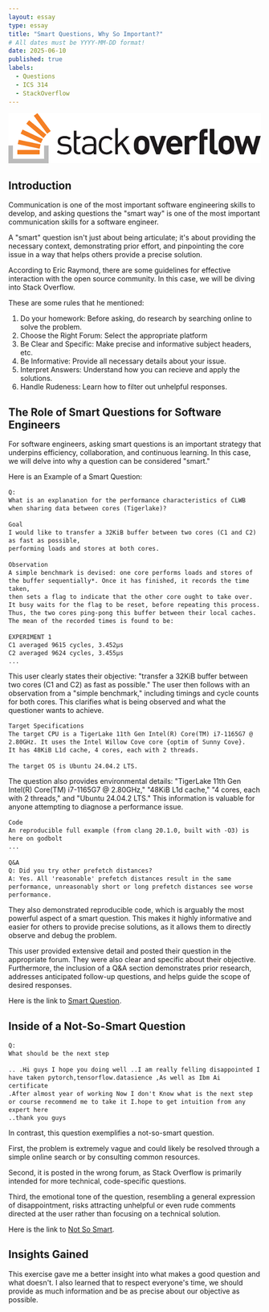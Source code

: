 ```yaml
---
layout: essay
type: essay
title: "Smart Questions, Why So Important?"
# All dates must be YYYY-MM-DD format!
date: 2025-06-10
published: true
labels:
  - Questions
  - ICS 314
  - StackOverflow
---
```


<img src="../img/stackoverflow.jpeg">


## Introduction


Communication is one of the most important software engineering skills to develop, and asking questions the "smart way" is one of the most important communication skills for a software engineer.


A "smart" question isn't just about being articulate; it's about providing the necessary context, demonstrating prior effort, and pinpointing the core issue in a way that helps others provide a precise solution.


According to Eric Raymond, there are some guidelines for effective interaction with the open source community. In this case, we will be diving into Stack Overflow.


These are some rules that he mentioned:

1. Do your homework: Before asking, do research by searching online to solve the problem.
2. Choose the Right Forum: Select the appropriate platform
3. Be Clear and Specific: Make precise and informative subject headers, etc.
4. Be Informative: Provide all necessary details about your issue.
5. Interpret Answers: Understand how you can recieve and apply the solutions.
6. Handle Rudeness: Learn how to filter out unhelpful responses.



## The Role of Smart Questions for Software Engineers

 
For software engineers, asking smart questions is an important strategy that underpins efficiency, collaboration, and continuous learning. In this case, we will delve into why a question can be considered "smart."


Here is an Example of a Smart Question:

```
Q:
What is an explanation for the performance characteristics of CLWB when sharing data between cores (Tigerlake)?

Goal
I would like to transfer a 32KiB buffer between two cores (C1 and C2) as fast as possible,
performing loads and stores at both cores.

Observation
A simple benchmark is devised: one core performs loads and stores of the buffer sequentially*. Once it has finished, it records the time taken,
then sets a flag to indicate that the other core ought to take over. It busy waits for the flag to be reset, before repeating this process.
Thus, the two cores ping-pong this buffer between their local caches. The mean of the recorded times is found to be:

EXPERIMENT 1
C1 averaged 9615 cycles, 3.452µs
C2 averaged 9624 cycles, 3.455µs
...
```


This user clearly states their objective: "transfer a 32KiB buffer between two cores (C1 and C2) as fast as possible." The user then follows with an observation from a "simple benchmark," including timings and cycle counts for both cores. This clarifies what is being observed and what the questioner wants to achieve.


```
Target Specifications
The target CPU is a TigerLake 11th Gen Intel(R) Core(TM) i7-1165G7 @ 2.80GHz. It uses the Intel Willow Cove core {optim of Sunny Cove}.
It has 48KiB L1d cache, 4 cores, each with 2 threads.

The target OS is Ubuntu 24.04.2 LTS.
```


The question also provides environmental details: "TigerLake 11th Gen Intel(R) Core(TM) i7-1165G7 @ 2.80GHz," "48KiB L1d cache," "4 cores, each with 2 threads," and "Ubuntu 24.04.2 LTS." This information is valuable for anyone attempting to diagnose a performance issue.


```
Code
An reproducible full example (from clang 20.1.0, built with -O3) is here on godbolt
...

Q&A
Q: Did you try other prefetch distances?
A: Yes. All 'reasonable' prefetch distances result in the same performance, unreasonably short or long prefetch distances see worse performance.
```


They also demonstrated reproducible code, which is arguably the most powerful aspect of a smart question. This makes it highly informative and easier for others to provide precise solutions, as it allows them to directly observe and debug the problem.


This user provided extensive detail and posted their question in the appropriate forum. They were also clear and specific about their objective. Furthermore, the inclusion of a Q&A section demonstrates prior research, addresses anticipated follow-up questions, and helps guide the scope of desired responses.


Here is the link to [Smart Question](https://stackoverflow.com/questions/79646975/what-is-an-explanation-for-the-performance-characteristics-of-clwb-when-sharing).



## Inside of a Not-So-Smart Question


```
Q:
What should be the next step

.. .Hi guys I hope you doing well ..I am really felling disappointed I have taken pytorch,tensorflow.datasience ,As well as Ibm Ai certificate
.After almost year of working Now I don't Know what is the next step or course recommend me to take it I.hope to get intuition from any expert here
..thank you guys
```


In contrast, this question exemplifies a not-so-smart question.


First, the problem is extremely vague and could likely be resolved through a simple online search or by consulting common resources.


Second, it is posted in the wrong forum, as Stack Overflow is primarily intended for more technical, code-specific questions.


Third, the emotional tone of the question, resembling a general expression of disappointment, risks attracting unhelpful or even rude comments directed at the user rather than focusing on a technical solution.


Here is the link to [Not So Smart](https://stackoverflow.com/questions/79661426/what-should-be-the-next-step).



## Insights Gained


This exercise gave me a better insight into what makes a good question and what doesn't. I also learned that to respect everyone's time, we should provide as much information and be as precise about our objective as possible.
